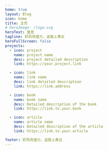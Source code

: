 ```yaml
---
home: true
layout: Blog
icon: home
title: 主页
# heroImage: /logo.svg
heroText: 窒息
tagline: 好风凭借力，送我上青云
heroFullScreen: false
projects:
  - icon: project
    name: project name
    desc: project detailed description
    link: https://your.project.link

  - icon: link
    name: link name
    desc: link detailed description
    link: https://link.address

  - icon: book
    name: book name
    desc: Detailed description of the book
    link: https://link.to.your.book

  - icon: article
    name: article name
    desc: Detailed description of the article
    link: https://link.to.your.article

footer: 好风凭借力，送我上青云
---
```


